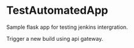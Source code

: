 # TestAutomatedApp

Sample flask app for testing jenkins intergration.

Trigger a new build using api gateway.
